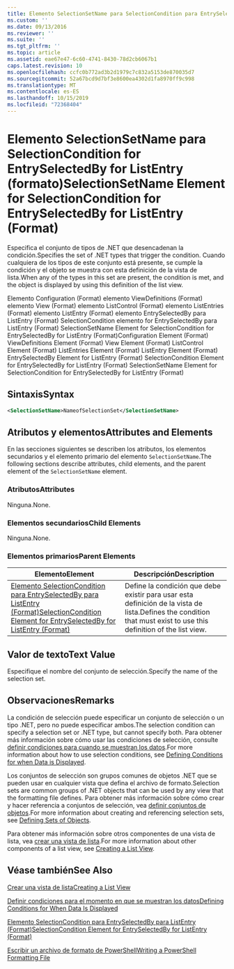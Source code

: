```yaml
---
title: Elemento SelectionSetName para SelectionCondition para EntrySelectedBy para ListEntry (Format) | Microsoft Docs
ms.custom: ''
ms.date: 09/13/2016
ms.reviewer: ''
ms.suite: ''
ms.tgt_pltfrm: ''
ms.topic: article
ms.assetid: eae67e47-6c60-4741-8430-78d2cb6067b1
caps.latest.revision: 10
ms.openlocfilehash: ccfc0b772ad3b2d1979c7c832a5153de870035d7
ms.sourcegitcommit: 52a67bcd9d7bf3e8600ea4302d1fa8970ff9c998
ms.translationtype: MT
ms.contentlocale: es-ES
ms.lasthandoff: 10/15/2019
ms.locfileid: "72368404"
---
```

# <a name="selectionsetname-element-for-selectioncondition-for-entryselectedby-for-listentry-format"></a><span data-ttu-id="44bd7-102">Elemento SelectionSetName para SelectionCondition for EntrySelectedBy for ListEntry (formato)</span><span class="sxs-lookup"><span data-stu-id="44bd7-102">SelectionSetName Element for SelectionCondition for EntrySelectedBy for ListEntry (Format)</span></span>

<span data-ttu-id="44bd7-103">Especifica el conjunto de tipos de .NET que desencadenan la condición.</span><span class="sxs-lookup"><span data-stu-id="44bd7-103">Specifies the set of .NET types that trigger the condition.</span></span> <span data-ttu-id="44bd7-104">Cuando cualquiera de los tipos de este conjunto está presente, se cumple la condición y el objeto se muestra con esta definición de la vista de lista.</span><span class="sxs-lookup"><span data-stu-id="44bd7-104">When any of the types in this set are present, the condition is met, and the object is displayed by using this definition of the list view.</span></span>

<span data-ttu-id="44bd7-105">Elemento Configuration (Format) elemento ViewDefinitions (Format) elemento View (Format) elemento ListControl (Format) elemento ListEntries (Format) elemento ListEntry (Format) elemento EntrySelectedBy para ListEntry (Format) SelectionCondition elemento for EntrySelectedBy para ListEntry (Format) SelectionSetName Element for SelectionCondition for EntrySelectedBy for ListEntry (Format)</span><span class="sxs-lookup"><span data-stu-id="44bd7-105">Configuration Element (Format) ViewDefinitions Element (Format) View Element (Format) ListControl Element (Format) ListEntries Element (Format) ListEntry Element (Format) EntrySelectedBy Element for ListEntry (Format) SelectionCondition Element for EntrySelectedBy for ListEntry (Format) SelectionSetName Element for SelectionCondition for EntrySelectedBy for ListEntry (Format)</span></span>

## <a name="syntax"></a><span data-ttu-id="44bd7-106">Sintaxis</span><span class="sxs-lookup"><span data-stu-id="44bd7-106">Syntax</span></span>

```xml
<SelectionSetName>NameofSelectionSet</SelectionSetName>
```

## <a name="attributes-and-elements"></a><span data-ttu-id="44bd7-107">Atributos y elementos</span><span class="sxs-lookup"><span data-stu-id="44bd7-107">Attributes and Elements</span></span>

<span data-ttu-id="44bd7-108">En las secciones siguientes se describen los atributos, los elementos secundarios y el elemento primario del elemento `SelectionSetName`.</span><span class="sxs-lookup"><span data-stu-id="44bd7-108">The following sections describe attributes, child elements, and the parent element of the `SelectionSetName` element.</span></span>

### <a name="attributes"></a><span data-ttu-id="44bd7-109">Atributos</span><span class="sxs-lookup"><span data-stu-id="44bd7-109">Attributes</span></span>

<span data-ttu-id="44bd7-110">Ninguna.</span><span class="sxs-lookup"><span data-stu-id="44bd7-110">None.</span></span>

### <a name="child-elements"></a><span data-ttu-id="44bd7-111">Elementos secundarios</span><span class="sxs-lookup"><span data-stu-id="44bd7-111">Child Elements</span></span>

<span data-ttu-id="44bd7-112">Ninguna.</span><span class="sxs-lookup"><span data-stu-id="44bd7-112">None.</span></span>

### <a name="parent-elements"></a><span data-ttu-id="44bd7-113">Elementos primarios</span><span class="sxs-lookup"><span data-stu-id="44bd7-113">Parent Elements</span></span>

|<span data-ttu-id="44bd7-114">Elemento</span><span class="sxs-lookup"><span data-stu-id="44bd7-114">Element</span></span>|<span data-ttu-id="44bd7-115">Descripción</span><span class="sxs-lookup"><span data-stu-id="44bd7-115">Description</span></span>|
|-------------|-----------------|
|[<span data-ttu-id="44bd7-116">Elemento SelectionCondition para EntrySelectedBy para ListEntry (Format)</span><span class="sxs-lookup"><span data-stu-id="44bd7-116">SelectionCondition Element for EntrySelectedBy for ListEntry (Format)</span></span>](./selectioncondition-element-for-entryselectedby-for-listcontrol-format.md)|<span data-ttu-id="44bd7-117">Define la condición que debe existir para usar esta definición de la vista de lista.</span><span class="sxs-lookup"><span data-stu-id="44bd7-117">Defines the condition that must exist to use this definition of the list view.</span></span>|

## <a name="text-value"></a><span data-ttu-id="44bd7-118">Valor de texto</span><span class="sxs-lookup"><span data-stu-id="44bd7-118">Text Value</span></span>

<span data-ttu-id="44bd7-119">Especifique el nombre del conjunto de selección.</span><span class="sxs-lookup"><span data-stu-id="44bd7-119">Specify the name of the selection set.</span></span>

## <a name="remarks"></a><span data-ttu-id="44bd7-120">Observaciones</span><span class="sxs-lookup"><span data-stu-id="44bd7-120">Remarks</span></span>

<span data-ttu-id="44bd7-121">La condición de selección puede especificar un conjunto de selección o un tipo .NET, pero no puede especificar ambos.</span><span class="sxs-lookup"><span data-stu-id="44bd7-121">The selection condition can specify a selection set or .NET type, but cannot specify both.</span></span> <span data-ttu-id="44bd7-122">Para obtener más información sobre cómo usar las condiciones de selección, consulte [definir condiciones para cuando se muestran los datos](./defining-conditions-for-displaying-data.md).</span><span class="sxs-lookup"><span data-stu-id="44bd7-122">For more information about how to use selection conditions, see [Defining Conditions for when Data is Displayed](./defining-conditions-for-displaying-data.md).</span></span>

<span data-ttu-id="44bd7-123">Los conjuntos de selección son grupos comunes de objetos .NET que se pueden usar en cualquier vista que defina el archivo de formato.</span><span class="sxs-lookup"><span data-stu-id="44bd7-123">Selection sets are common groups of .NET objects that can be used by any view that the formatting file defines.</span></span> <span data-ttu-id="44bd7-124">Para obtener más información sobre cómo crear y hacer referencia a conjuntos de selección, vea [definir conjuntos de objetos](./defining-selection-sets.md).</span><span class="sxs-lookup"><span data-stu-id="44bd7-124">For more information about creating and referencing selection sets, see [Defining Sets of Objects](./defining-selection-sets.md).</span></span>

<span data-ttu-id="44bd7-125">Para obtener más información sobre otros componentes de una vista de lista, vea [crear una vista de lista](./creating-a-list-view.md).</span><span class="sxs-lookup"><span data-stu-id="44bd7-125">For more information about other components of a list view, see [Creating a List View](./creating-a-list-view.md).</span></span>

## <a name="see-also"></a><span data-ttu-id="44bd7-126">Véase también</span><span class="sxs-lookup"><span data-stu-id="44bd7-126">See Also</span></span>

[<span data-ttu-id="44bd7-127">Crear una vista de lista</span><span class="sxs-lookup"><span data-stu-id="44bd7-127">Creating a List View</span></span>](./creating-a-list-view.md)

[<span data-ttu-id="44bd7-128">Definir condiciones para el momento en que se muestran los datos</span><span class="sxs-lookup"><span data-stu-id="44bd7-128">Defining Conditions for When Data Is Displayed</span></span>](./defining-conditions-for-displaying-data.md)

[<span data-ttu-id="44bd7-129">Elemento SelectionCondition para EntrySelectedBy para ListEntry (Format)</span><span class="sxs-lookup"><span data-stu-id="44bd7-129">SelectionCondition Element for EntrySelectedBy for ListEntry (Format)</span></span>](./selectioncondition-element-for-entryselectedby-for-listcontrol-format.md)

[<span data-ttu-id="44bd7-130">Escribir un archivo de formato de PowerShell</span><span class="sxs-lookup"><span data-stu-id="44bd7-130">Writing a PowerShell Formatting File</span></span>](./writing-a-powershell-formatting-file.md)
